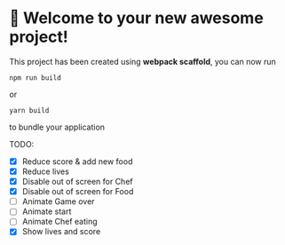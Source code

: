 # 🚀 Welcome to your new awesome project!

This project has been created using **webpack scaffold**, you can now run

```
npm run build
```

or

```
yarn build
```

to bundle your application

TODO:
* [X] Reduce score & add new food
* [X] Reduce lives
* [X] Disable out of screen for Chef
* [X] Disable out of screen for Food
* [ ] Animate Game over
* [ ] Animate start
* [ ] Animate Chef eating
* [X] Show lives and score
